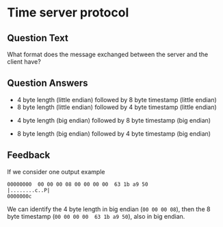 # Time server protocol

## Question Text

What format does the message exchanged between the server and the client have?

## Question Answers

- 4 byte length (little endian) followed by 8 byte timestamp (little endian)
- 8 byte length (little endian) followed by 4 byte timestamp (little endian)
+ 4 byte length (big endian) followed by 8 byte timestamp (big endian)
- 8 byte length (big endian) followed by 4 byte timestamp (big endian)

## Feedback

If we consider one output example
```
00000000  00 00 00 08 00 00 00 00  63 1b a9 50              |........c..P|
0000000c
```

We can identify the 4 byte length in big endian (`00 00 00 08`), then the 8 byte timestamp (`00 00 00 00  63 1b a9 50`), also in big endian.
